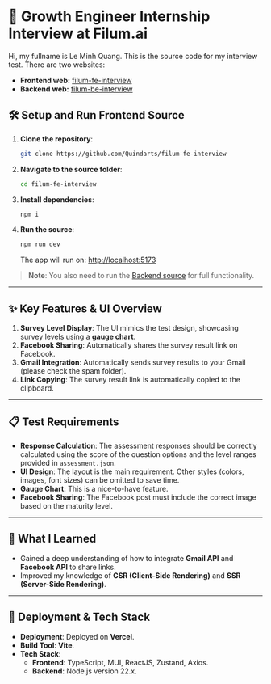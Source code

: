 # 🌱 **Growth Engineer Internship** Interview at **Filum.ai**

Hi, my fullname is Le Minh Quang. This is the source code for my interview test. There are two websites:

- **Frontend web:** [filum-fe-interview](https://filum-fe-interview.vercel.app)
- **Backend web:** [filum-be-interview](https://filum-be-interview.vercel.app)

## 🛠️ **Setup and Run Frontend Source**

1. **Clone the repository**:
    ```bash
    git clone https://github.com/Quindarts/filum-fe-interview
    ```
2. **Navigate to the source folder**:
    ```bash
    cd filum-fe-interview
    ```
3. **Install dependencies**:
    ```bash
    npm i
    ```
4. **Run the source**:
    ```bash
    npm run dev
    ```
   The app will run on: [http://localhost:5173](http://localhost:5173)

> **Note**: You also need to run the [Backend source](https://github.com/Quindarts/filum-be-interview) for full functionality.

---

## ✨ **Key Features & UI Overview**

1. **Survey Level Display**: The UI mimics the test design, showcasing survey levels using a **gauge chart**.
2. **Facebook Sharing**: Automatically shares the survey result link on Facebook.
3. **Gmail Integration**: Automatically sends survey results to your Gmail (please check the spam folder).
4. **Link Copying**: The survey result link is automatically copied to the clipboard.

---

## 📋 **Test Requirements**

- **Response Calculation**: The assessment responses should be correctly calculated using the score of the question options and the level ranges provided in `assessment.json`.
- **UI Design**: The layout is the main requirement. Other styles (colors, images, font sizes) can be omitted to save time.
- **Gauge Chart**: This is a nice-to-have feature.
- **Facebook Sharing**: The Facebook post must include the correct image based on the maturity level.

---

## 🧠 **What I Learned**

- Gained a deep understanding of how to integrate **Gmail API** and **Facebook API** to share links.
- Improved my knowledge of **CSR (Client-Side Rendering)** and **SSR (Server-Side Rendering)**.

---

## 🚀 **Deployment & Tech Stack**

- **Deployment**: Deployed on **Vercel**.
- **Build Tool**: **Vite**.
- **Tech Stack**:
  - **Frontend**: TypeScript, MUI, ReactJS, Zustand, Axios.
  - **Backend**: Node.js version 22.x.
